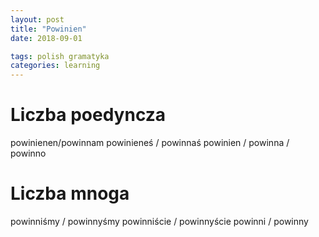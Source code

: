 ```yaml
---
layout: post
title: "Powinien"
date: 2018-09-01

tags: polish gramatyka
categories: learning
---
```

# Liczba poedyncza
powinienen/powinnam
powinieneś / powinnaś
powinien / powinna / powinno

# Liczba mnoga
powinniśmy / powinnyśmy
powinniście / powinnyście
powinni / powinny